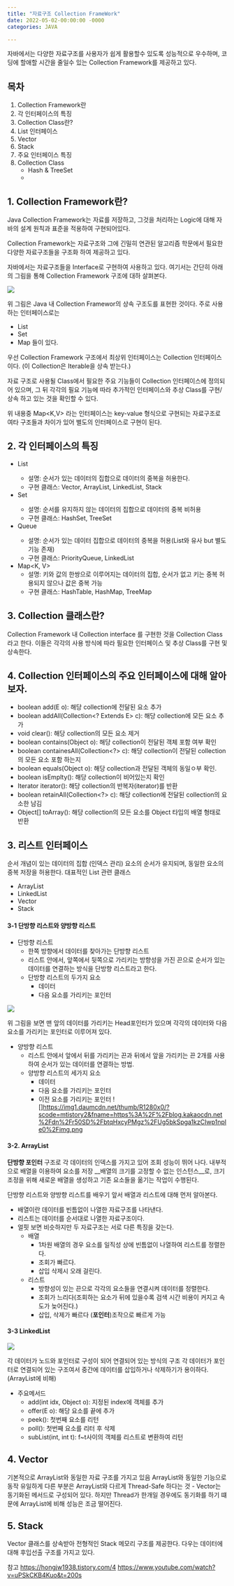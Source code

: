 ```yaml
---
title: "자료구조 Collection FrameWork"
date: 2022-05-02-00:00:00 -0000
categories: JAVA

---
```


자바에서는 다양한 자료구조를 사용자가 쉽게 활용할수 있도록 성능적으로 우수하며, 코딩에 할애할 시간을 줄일수 있는 Collection Framework를 제공하고 있다. 

## 목차
1. Collection Framework란
2. 각 인터페이스의 특징
3. Collection Class란?
2. List 인터페이스
3. Vector
4. Stack
5. 주요 인터페이스 특징
6. Collection Class
    - Hash & TreeSet
    -

## 1. Collection Framework란?
Java Collection Framework는 자료를 저장하고, 그것을 처리하는 Logic에 대해 자바의 설계 원칙과 표준을 적용하여 구현되어있다.

Collection Framework는 자료구조와 그에 긴밀히 연관된 알고리즘 학문에서 필요한 다양한 자료구조들을 구조화 하여 제공하고 있다. 

자바에서는 자료구조들을 Interface로 구현하여 사용하고 있다. 여기서는 간단히 아래의 그림을 통해 Collection Framework 구조에 대하 살펴본다. 

![](https://img1.daumcdn.net/thumb/R1280x0/?scode=mtistory2&fname=https%3A%2F%2Fblog.kakaocdn.net%2Fdn%2F0lUUP%2FbtqF0SBUrs0%2FcDfv05V7g9eYe08JzO9kX1%2Fimg.png)

위 그림은 Java 내 Collection Framewor의 상속 구조도를 표현한 것이다. 
주로 사용 하는 인터페이스로는 
- List
- Set
- Map
들이 있다.

우선 Collection Framework 구조에서 최상위 인터페이스는 Collection 인터페이스 이다. (이 Collection은 Iterable을 상속 받는다.)

자료 구조로 사용될 Class에서 필요한 주요 기능들이 Collection 인터페이스에 정의되어 있으며, 그 뒤 각각의 필요 기능에 따라 추가적인 인터페이스와 추상 Class를 구현/상속 하고 있는 것을 확인할 수 있다.

위 내용중 Map<K,V> 라는 인터페이스는 key-value 형식으로 구현되는 자료구조로 여타 구조들과 차이가 있어 별도의 인터페이스로 구현이 된다.


## 2. 각 인터페이스의 특징
- List<E>
    - 설명: 순서가 있는 데이터의 집합으로 데이터의 중복을 허용한다.
    - 구현 클래스: Vector, ArrayList, LinkedList, Stack
- Set<E>
    - 설명: 순서를 유지하지 않는 데이터의 집합으로 데이터의 중복 비허용
    - 구현 클래스: HashSet, TreeSet
- Queue<E>
    - 설명: 순서가 있는 데이터 집합으로 데이터의 중복을 허용(List와 유사 but 별도 기능 존재)
    - 구현 클래스: PriorityQueue, LinkedList
- Map<K, V>
    - 설명: 키와 값의 한쌍으로 이루어지는 데이터의 집합, 순서가 없고 키는 중복 허용되지 않으나 값은 중복 가능
    - 구현 클래스: HashTable, HashMap, TreeMap

## 3. Collection 클래스란?
Collection Framework 내 Collection interface 를 구현한 것을 Collection Class 라고 한다. 이들은 각각의 사용 방식에 따라 필요한 인터페이스 및 추상 Class를 구현 및 상속한다. 

## 4. Collection 인터페이스의 주요 인터페이스에 대해 알아보자.

- boolean add(E o): 해당 collection에 전달된 요소 추가
- boolean addAll(Collection<? Extends E> c): 해당 collection에 모든 요소 추가
- void clear(): 해당 collection의 모든 요소 제거
- boolean contains(Object o): 해당 collection이 전달된 객체 포함 여부 확인
- boolean containesAll(Collection<?> c): 해당 collection이 전달된 collection의 모든 요소 포함 하는지
- boolean equals(Object o): 해당 collection과 전달된 객체의 동일ㅇ부 확인.
- boolean isEmplty(): 해당 collection이 비어있는지 확인
- Iterator<E> iterator(): 해당 collection의 반복자(iterator)를 반환
- boolean retainAll(Collection<?> c): 해당 collection에 전달된 collection의 요소한 남김
- Object[] toArray(): 해당 collection의 모든 요소를 Object 타입의 배열 형태로 반환


## 3. 리스트 인터페이스

순서 개념이 있는 데이터의 집합 (인덱스 관리)
요소의 순서가 유지되며, 동일한 요소의 중복 저장을 허용한다.
대표적인 List 관련 클래스
- ArrayList
- LinkedList
- Vector
- Stack

#### 3-1 단방향 리스트와 양방향 리스트

- 단방향 리스트
    - 한쪽 방향에서 데이터를 찾아가는 단방향 리스트
    - 리스트 안에서, 앞쪽에서 뒷쪽으로 가리키는 방향성을 가진 끈으로 순서가 있는 데이터를 연결하는 방식을 단방향 리스트라고 한다.
    - 단방향 리스트의 두가지 요소
        - 데이터
        - 다음 요소를 가리키는 포인터 

![](https://img1.daumcdn.net/thumb/R1280x0/?scode=mtistory2&fname=https%3A%2F%2Fblog.kakaocdn.net%2Fdn%2F0bSBQ%2FbtqHxclhbga%2FtMPmUK1zV2TmkpVWFmojbK%2Fimg.png)

위 그림을 보면 맨 앞의 데이터를 가리키는 Head포인터가 있으며 각각의 데이터와 다음 요소를 가리키는 포인터로 이루어져 있다.


- 양방향 리스트 
    - 리스트 안에서 앞에서 뒤를 가리키는 끈과 뒤에서 앞을 가리키는 끈 2개를 사용하여 순서가 있는 데이터를 연결하는 방법.
    - 양방향 리스트의 세가지 요소
        - 데이터
        - 다음 요소를 가리키는 포인터
        - 이전 요소를 가리키는 포인터
![]https://img1.daumcdn.net/thumb/R1280x0/?scode=mtistory2&fname=https%3A%2F%2Fblog.kakaocdn.net%2Fdn%2Fr50SD%2FbtqHxcyPMgz%2FUg5bkSpga1kzCIwp1nple0%2Fimg.png


#### 3-2. ArrayList<E>
__단방향 포인터__ 구조로 각 데이터의 인덱스를 가지고 있어 조회 성능이 뛰어 나다.
내부적으로 배열을 이용하여 요소를 저장
__배열의 크기를 고정할 수 없는 인스턴스__로, 크기 조정을 위해 새로운 배열을 생성하고 기존 요소들을 옮기는 작업이 수행된다.

단방향 리스트와 양방향 리스트를 배우기 앞서 배열과 리스트에 대해 먼저 알아본다.

- 배열이란 데이터를 빈틈없이 나열한 자료구조를 나타낸다. 
- 리스트는 데이터를 순서대로 나열한 자료구조이다. 
- 얼핏 보면 비슷하지만 두 자료구조는 서로 다른 특징을 갖는다.
    - 배열
        - 1차원 배열의 경우 요소를 일직성 상에 빈틈없이 나열하여 리스트를 정렬한다.
        - 조회가 빠르다.
        - 삽입 삭제시 오래 걸린다.
    - 리스트
        - 방향성이 있는 끈으로 각각의 요소들을 연결시켜 데이터를 정렬한다.
        - 조회가 느리다(조회하는 요소가 뒤에 있을수록 검색 시간 비용이 커지고 속도가 늦어진다.)
        - 삽입, 삭제가 빠르다 (__포인터__)조작으로 빠르게 가능

#### 3-3 LinkedList<E>
![](https://t1.daumcdn.net/cfile/tistory/99611A415C4ACC8926)

각 데이터가 노드와 포인터로 구성이 되어 연결되어 있는 방식의 구조
각 데이터가 포인터로 연결되어 있는 구조여서 중간에 데이터를 삽입하거나 삭제하기가 용이하다. (ArrayList에 비해)


- 주요메서드 
    - add(int idx, Object o): 지정된 index에 객체를 추가
    - offer(E o): 해당 요소를 끝에 추가
    - peek(): 첫번째 요소를 리턴
    - poll(): 첫번째 요소를 리터 후 삭제
    - subList(int, int t): f~t사이의 객체를 리스트로 변환하여 리턴 

## 4. Vector<E>
기본적으로 ArrayList와 동일한 자료 구조를 가지고 있음
ArrayList와 동일한 기능으로 동작
유일하게 다른 부분은 ArrayList와 다르게 Thread-Safe 하다는 것
    - Vector는 동기화된 메서드로 구성되어 있다.
하지만 Thread가 한개일 경우에도 동기화를 하기 떄문에 ArrayList에 비해 성능은 조금 떨어진다.

## 5. Stack<E>
Vector 클래스를 상속받아 전형적인 Stack 메모리 구조를 제공한다.
다우는 데이터에 대해 후입선출 구조를 가지고 있다.




참고
https://hongjw1938.tistory.com/4
https://www.youtube.com/watch?v=uPSkCKB4Kuo&t=200s
